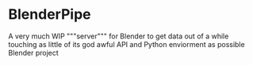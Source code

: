 # BlenderPipe
A very much WIP """server""" for Blender to get data out of a while touching as little of its god awful API and Python enviorment as possible  Blender project
